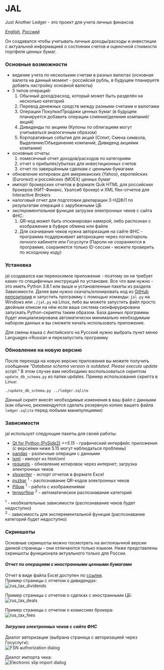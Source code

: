 # JAL
Just Another Ledger - это проект для учета личных финансов

*[English](README.md), [Русский](README.ru.md)*

Он создавался чтобы учитывать личные доходы/расходы и инвестиции с актуальной информацией о состоянии счетов и оценочной стоимости портфеля ценных бумаг.

### Основные возможности
- ведение учета по нескольким счетам в разных валютах (основная валюта на данный момент - российскй рубль, в будущем планируетя добавть настройку основной валюты)
- 5 типов операций: 
    1. Обычный доход/расход, который может быть разделён на несколько категорий
    2. Перевод денежных средств между разными счетами и валютами
    3. Операции Покупки/Продажи ценных бумаг (в будущем планируется добавить операции слияния/деления компаний/акций)
    4. Дивиденды по акциям (Купоны по облигациям могут учитываться аналогичным образом)
    5. Корпоративные события для акций (Сплит, Смена символа, Выделение/Объединение компаний, Дивиденд акциями компании)
- основные отчеты:
    1. помесячный отчет доходов/расходов по категориям
    2. отчет о прибылях/убытках для инвестиционных счетов
    3. отчет по завершённым сделкам с ценными бумагами
- обновление котировок для американских (Yahoo), европейских (Euronext) и российских (MOEX) ценных бумаг 
- импорт брокерских отчетов в формате Quik HTML для российских брокеров (КИТ-Финанс, Уралсиб брокер) и XML flex-отчетов для Interactive Brokers
- налоговый отчет для подготовки декларации 3-НДФЛ по результатам операций с зарубежными ЦБ
- *экспериментальная* функция загрузки электронных чеков с сайта ФНС:
    1. QR-код может быть отсканирован камерой, либо распознан с изображения в буфере обмена или файле
    2. Для скачивания чеков нужна авторизация на сайте ФНС - программа поддерживает авторизацию через логин/пароль личного кабинете или Госуслуги (Пароли не сохраняются в программе, сохраняется только ID-сессии - можете проверить по исходному коду)


### Установка
jal создавался как переносимое приложение - поэтому он не требует каких-то специфичных инструкций по установке. Все что вам нужно - это иметь Python 3.8.1 или выше и установленные пакеты из раздела Зависимости.
Далее вам нужно скачать/клонировать код из [GitHub репозитория](https://github.com/titov-vv/jal) и запустить программу с помощью команды: `jal.py` на Windows или `./jal.py` на Linux, либо вы можете запустить файл просто двойным кликом на нём если ваша система сконфирурирована запускать Python-скрипты таким образом.
База данных программы будет инициализирована автоматически минимально необходимым набором данных и вы сможете начать использовать приложение.

Для смены языка с Английского на Русский нужно выбрать пункт меню Languages->Russian и перезапустить программу

### Обновление на новую версию
После перехода на новую версию приложения вы можете получить сообщение _"Database schema version is outdated. Please execute update script."_
В этом случае вам необходимо воспользоваться скриптом `update_db_schema.py` из папки updates. Пример использования скрипта в Linux:

`./update_db_schema.py ../ledger.sqlite`

Данный скрипт внесёт необходимые изменения в ваш файл с данными (как обычно, рекомендуется сделать резервную копию вашего файла `ledger.sqlite` перед любыми манипуляциями)

### Зависимости
jal использует следующие пакеты для своей работы:
* [Qt for Python (PySide2)](https://wiki.qt.io/Qt_for_Python) *>=5.15* - графический интерфейс приложения (с версиями ниже 5.15 могут наблюдаться проблемы)
* [pandas](https://pandas.pydata.org/) - различные операции с данными
* [lxml](https://lxml.de/) - импорт из html/xml
* [requests](https://requests.readthedocs.io/) - обновление котировок через интернет; загрузка электронных чеков
* [xlsxwriter](https://xlsxwriter.readthedocs.io/) - эспорт отчетов в формате Excel
* [pyzbar](https://github.com/NaturalHistoryMuseum/pyzbar/) <sup>1</sup> - распознавание QR-кодов электронных чеков
* [Pillow](https://pillow.readthedocs.io/en/stable/) <sup>1</sup> - работа с изображениями
* [tensorflow](https://www.tensorflow.org/) <sup>2</sup> - автоматическое распознавание категорий 

<sup>1</sup> - необязательные зависимости (распознавание чеков будет недоступно)  
<sup>2</sup> - зависимость для эксперементальной функции (распознавание категорий будет недоступно)


### Скриншоты
Основные скриншоты можно посмотреть на англоязычной версии данной страницы - они отличаются только языком.
Ниже представлены скриншоты функционала актуального только для России.

#### *Отчет по операциям с иностранными ценными бумагами*

Отчет в виде файла Excel доступен по [ссылке](https://github.com/titov-vv/jal/raw/master/docs/tax_rus_example.xlsx).    
Пример страницы с отчетом о дивидендах:  
![rus_tax_dividends](https://github.com/titov-vv/jal/blob/master/docs/img/tax_rus_dividends.png?raw=true)

Пример страницы с отчетом о сделках с иностранными ЦБ:  
![rus_tax_deals](https://github.com/titov-vv/jal/blob/master/docs/img/tax_rus_deals.png?raw=true)

Пример страницы с отчетом о комиссиях брокера:  
![rus_tax_fees](https://github.com/titov-vv/jal/blob/master/docs/img/tax_rus_fees.png?raw=true)

#### *Загрузка электронных чеков с сайта ФНС*

Диалог авторизации (выбрана страница с авторизацией через Госуслуги):  
![FSN authorization dialog](https://github.com/titov-vv/jal/blob/master/docs/img/fns_auth_dialog.png?raw=true)

Диалог импорта чека:  
![Electronic slip import dialog](https://github.com/titov-vv/jal/blob/master/docs/img/slip_import.png?raw=true) 

